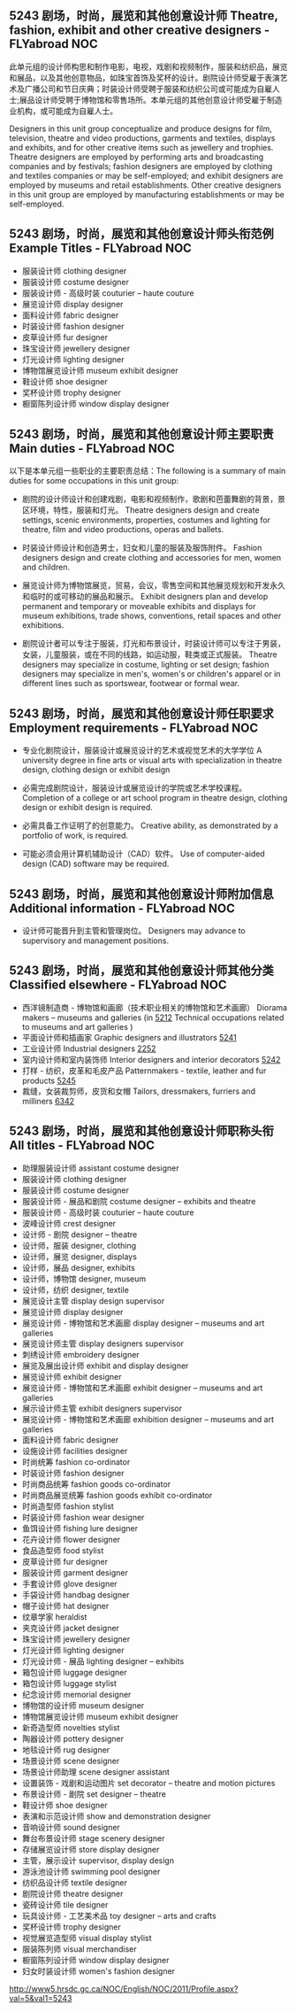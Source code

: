 ## 5243 剧场，时尚，展览和其他创意设计师 Theatre, fashion, exhibit and other creative designers - FLYabroad NOC

此单元组的设计师构思和制作电影，电视，戏剧和视频制作，服装和纺织品，展览和展品，以及其他创意物品，如珠宝首饰及奖杯的设计。剧院设计师受雇于表演艺术及广播公司和节日庆典；时装设计师受聘于服装和纺织公司或可能成为自雇人士;展品设计师受聘于博物馆和零售场所。本单元组的其他创意设计师受雇于制造业机构，或可能成为自雇人士。

Designers in this unit group conceptualize and produce designs for film, television, theatre and video productions, garments and textiles, displays and exhibits, and for other creative items such as jewellery and trophies. Theatre designers are employed by performing arts and broadcasting companies and by festivals; fashion designers are employed by clothing and textiles companies or may be self-employed; and exhibit designers are employed by museums and retail establishments. Other creative designers in this unit group are employed by manufacturing establishments or may be self-employed.

## 5243 剧场，时尚，展览和其他创意设计师头衔范例 Example Titles - FLYabroad NOC

* 服装设计师 clothing designer
* 服装设计师 costume designer
* 服装设计师 - 高级时装 couturier – haute couture
* 展览设计师 display designer
* 面料设计师 fabric designer
* 时装设计师 fashion designer
* 皮草设计师 fur designer
* 珠宝设计师 jewellery designer
* 灯光设计师 lighting designer
* 博物馆展览设计师 museum exhibit designer
* 鞋设计师 shoe designer
* 奖杯设计师 trophy designer
* 橱窗陈列设计师 window display designer

## 5243 剧场，时尚，展览和其他创意设计师主要职责 Main duties - FLYabroad NOC

以下是本单元组一些职业的主要职责总结：The following is a summary of main duties for some occupations in this unit group:

* 剧院的设计师设计和创建戏剧，电影和视频制作，歌剧和芭蕾舞剧的背景，景区环境，特性，服装和灯光。
Theatre designers design and create settings, scenic environments, properties, costumes and lighting for theatre, film and video productions, operas and ballets.

* 时装设计师设计和创造男士，妇女和儿童的服装及服饰附件。
Fashion designers design and create clothing and accessories for men, women and children.

* 展览设计师为博物馆展览，贸易，会议，零售空间和其他展览规划和开发永久和临时的或可移动的展品和展示。
Exhibit designers plan and develop permanent and temporary or moveable exhibits and displays for museum exhibitions, trade shows, conventions, retail spaces and other exhibitions.

* 剧院设计者可以专注于服装，灯光和布景设计，时装设计师可以专注于男装，女装，儿童服装，或在不同的线路，如运动服，鞋类或正式服装。
Theatre designers may specialize in costume, lighting or set design; fashion designers may specialize in men's, women's or children's apparel or in different lines such as sportswear, footwear or formal wear.

## 5243 剧场，时尚，展览和其他创意设计师任职要求 Employment requirements - FLYabroad NOC

* 专业化剧院设计，服装设计或展览设计的艺术或视觉艺术的大学学位
A university degree in fine arts or visual arts with specialization in theatre design, clothing design or exhibit design 

* 必需完成剧院设计，服装设计或展览设计的学院或艺术学校课程。
Completion of a college or art school program in theatre design, clothing design or exhibit design is required.

* 必需具备工作证明了的创意能力。
Creative ability, as demonstrated by a portfolio of work, is required.

* 可能必须会用计算机辅助设计（CAD）软件。
Use of computer-aided design (CAD) software may be required.

## 5243 剧场，时尚，展览和其他创意设计师附加信息 Additional information - FLYabroad NOC

* 设计师可能晋升到主管和管理岗位。
Designers may advance to supervisory and management positions.

## 5243 剧场，时尚，展览和其他创意设计师其他分类 Classified elsewhere - FLYabroad NOC

* 西洋镜制造商 - 博物馆和画廊（技术职业相关的博物馆和艺术画廊） Diorama makers – museums and galleries (in [5212](5212) Technical occupations related to museums and art galleries )
* 平面设计师和插画家 Graphic designers and illustrators [5241](5241)
* 工业设计师 Industrial designers [2252](2252)
* 室内设计师和室内装饰师 Interior designers and interior decorators [5242](5242)
* 打样 - 纺织，皮革和毛皮产品 Patternmakers - textile, leather and fur products [5245](5245)
* 裁缝，女装裁剪师，皮货和女帽 Tailors, dressmakers, furriers and milliners [6342](6342)

## 5243 剧场，时尚，展览和其他创意设计师职称头衔 All titles - FLYabroad NOC

* 助理服装设计师 assistant costume designer
* 服装设计师 clothing designer
* 服装设计师 costume designer
* 服装设计师 - 展品和剧院 costume designer – exhibits and theatre
* 服装设计师 - 高级时装 couturier – haute couture
* 波峰设计师 crest designer
* 设计师 - 剧院 designer – theatre
* 设计师，服装 designer, clothing
* 设计师，展览 designer, displays
* 设计师，展品 designer, exhibits
* 设计师，博物馆 designer, museum
* 设计师，纺织 designer, textile
* 展览设计主管 display design supervisor
* 展览设计师 display designer
* 展览设计师 - 博物馆和艺术画廊 display designer – museums and art galleries
* 展览设计师主管 display designers supervisor
* 刺绣设计师 embroidery designer
* 展览及展出设计师 exhibit and display designer
* 展览设计师 exhibit designer
* 展览设计师 - 博物馆和艺术画廊 exhibit designer – museums and art galleries
* 展示设计师主管 exhibit designers supervisor
* 展览设计师 - 博物馆和艺术画廊 exhibition designer – museums and art galleries
* 面料设计师 fabric designer
* 设施设计师 facilities designer
* 时尚统筹 fashion co-ordinator
* 时装设计师 fashion designer
* 时尚商品统筹 fashion goods co-ordinator
* 时尚商品展览统筹 fashion goods exhibit co-ordinator
* 时尚造型师 fashion stylist
* 时装设计师 fashion wear designer
* 鱼饵设计师 fishing lure designer
* 花卉设计师 flower designer
* 食品造型师 food stylist
* 皮草设计师 fur designer
* 服装设计师 garment designer
* 手套设计师 glove designer
* 手袋设计师 handbag designer
* 帽子设计师 hat designer
* 纹章学家 heraldist
* 夹克设计师 jacket designer
* 珠宝设计师 jewellery designer
* 灯光设计师 lighting designer
* 灯光设计师 - 展品 lighting designer – exhibits
* 箱包设计师 luggage designer
* 箱包设计师 luggage stylist
* 纪念设计师 memorial designer
* 博物馆的设计师 museum designer
* 博物馆展览设计师 museum exhibit designer
* 新奇造型师 novelties stylist
* 陶器设计师 pottery designer
* 地毯设计师 rug designer
* 场景设计师 scene designer
* 场景设计师助理 scene designer assistant
* 设置装饰 - 戏剧和运动图片 set decorator – theatre and motion pictures
* 布景设计师 - 剧院 set designer – theatre
* 鞋设计师 shoe designer
* 表演和示范设计师 show and demonstration designer
* 音响设计师 sound designer
* 舞台布景设计师 stage scenery designer
* 存储展览设计师 store display designer
* 主管，展示设计 supervisor, display design
* 游泳池设计师 swimming pool designer
* 纺织品设计师 textile designer
* 剧院设计师 theatre designer
* 瓷砖设计师 tile designer
* 玩具设计师 - 工艺美术品 toy designer – arts and crafts
* 奖杯设计师 trophy designer
* 视觉展览造型师 visual display stylist
* 服装陈列师 visual merchandiser
* 橱窗陈列设计师 window display designer
* 妇女时装设计师 women's fashion designer

http://www5.hrsdc.gc.ca/NOC/English/NOC/2011/Profile.aspx?val=5&val1=5243